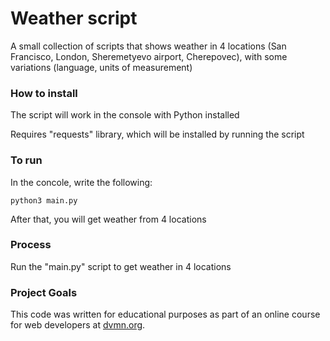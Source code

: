 # Weather script

A small collection of scripts that shows weather in 4 locations (San Francisco, London, Sheremetyevo airport, Cherepovec), with some variations (language, units of measurement)

### How to install

The script will work in the console with Python installed

Requires "requests" library, which will be installed by running the script

### To run
In the concole, write the following:
```
python3 main.py
```

After that, you will get weather from 4 locations

### Process

Run the "main.py" script to get weather in 4 locations

### Project Goals

This code was written for educational purposes as part of an online course for web developers at [dvmn.org](https://dvmn.org/).
